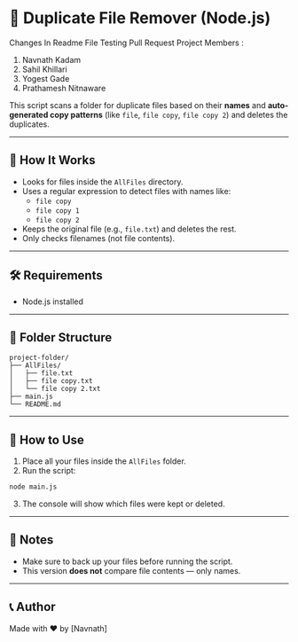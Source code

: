 # 🔄 Duplicate File Remover (Node.js)

Changes In Readme File Testing Pull Request
Project Members :

1. Navnath Kadam
2. Sahil Khillari
3. Yogest Gade
4. Prathamesh Nitnaware

This script scans a folder for duplicate files based on their **names** and **auto-generated copy patterns** (like `file`, `file copy`, `file copy 2`) and deletes the duplicates.

---

## 🧠 How It Works

- Looks for files inside the `AllFiles` directory.
- Uses a regular expression to detect files with names like:
  - `file copy`
  - `file copy 1`
  - `file copy 2`
- Keeps the original file (e.g., `file.txt`) and deletes the rest.
- Only checks filenames (not file contents).

---

## 🛠️ Requirements

- Node.js installed

---

## 📁 Folder Structure

```
project-folder/
├── AllFiles/
│   ├── file.txt
│   ├── file copy.txt
│   └── file copy 2.txt
├── main.js
└── README.md
```

---

## 🚀 How to Use

1. Place all your files inside the `AllFiles` folder.
2. Run the script:

```bash
node main.js
```

3. The console will show which files were kept or deleted.

---

## 📌 Notes

- Make sure to back up your files before running the script.
- This version **does not** compare file contents — only names.

---

## 📞 Author

Made with ❤️ by [Navnath]
